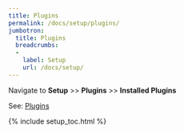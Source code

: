```yaml
---
title: Plugins
permalink: /docs/setup/plugins/
jumbotron:
  title: Plugins
  breadcrumbs:
  - 
    label: Setup
    url: /docs/setup/
---
```


Navigate to **Setup** >> **Plugins** >> **Installed Plugins**

See: [Plugins](/docs/plugins/)

{% include setup_toc.html %}